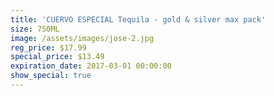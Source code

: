 ```yaml
---
title: 'CUERVO ESPECIAL Tequila - gold & silver max pack'
size: 750ML
image: /assets/images/jose-2.jpg
reg_price: $17.99
special_price: $13.49
expiration_date: 2017-03-01 00:00:00
show_special: true
---
```




